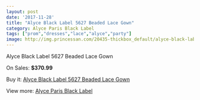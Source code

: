 ```yaml
---
layout: post
date: '2017-11-28'
title: "Alyce Black Label 5627 Beaded Lace Gown"
category: Alyce Paris Black Label
tags: ["prom","dresses","lace","alyce","party"]
image: http://img.princessan.com/20435-thickbox_default/alyce-black-label-5627-beaded-lace-gown.jpg
---
```

Alyce Black Label 5627 Beaded Lace Gown

On Sales: **$370.99**
<a href="https://www.princessan.com/en/alyce-paris-black-label/9182-alyce-black-label-5627-beaded-lace-gown.html"><amp-img layout="responsive" width="600" height="600" src="//img.princessan.com/20435-thickbox_default/alyce-black-label-5627-beaded-lace-gown.jpg" alt="Alyce Black Label 5627 Beaded Lace Gown 0" /></a>
<a href="https://www.princessan.com/en/alyce-paris-black-label/9182-alyce-black-label-5627-beaded-lace-gown.html"><amp-img layout="responsive" width="600" height="600" src="//img.princessan.com/20436-thickbox_default/alyce-black-label-5627-beaded-lace-gown.jpg" alt="Alyce Black Label 5627 Beaded Lace Gown 1" /></a>

Buy it: [Alyce Black Label 5627 Beaded Lace Gown](https://www.princessan.com/en/alyce-paris-black-label/9182-alyce-black-label-5627-beaded-lace-gown.html "Alyce Black Label 5627 Beaded Lace Gown")

View more: [Alyce Paris Black Label](https://www.princessan.com/en/5-alyce-paris-black-label "Alyce Paris Black Label")